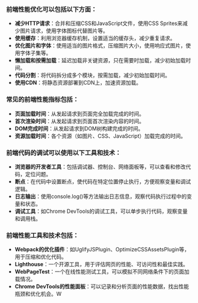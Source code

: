 ### 前端性能优化可以包括以下方面：
- **减少HTTP请求**：合并和压缩CSS和JavaScript文件，使用CSS Sprites来减少图片请求，使用字体图标代替图片等。
- **使用缓存**：利用浏览器缓存机制，设置适当的缓存头，减少重复请求。
- **优化图片和字体**：使用适当的图片格式，压缩图片大小，使用响应式图片，使用字体子集等。
- **懒加载和按需加载**：延迟加载非关键资源，只在需要时加载，减少初始加载时间。
- **代码分割**：将代码拆分成多个模块，按需加载，减少初始加载时间。
- **使用CDN**：将静态资源部署到CDN上，加速资源加载。

### 常见的前端性能指标包括：
- **页面加载时间**：从发起请求到页面完全加载完成的时间。
- **首次渲染时间**：从发起请求到页面首次渲染内容的时间。
- **DOM完成时间**：从发起请求到DOM树构建完成的时间。
- **资源加载时间**：各个资源（如图片、CSS、JavaScript）加载完成的时间。

### 前端代码的调试可以使用以下工具和技术：
- **浏览器的开发者工具**：包括调试器、控制台、网络面板等，可以查看和修改代码，定位问题。
- **断点**：在代码中设置断点，使代码在特定位置停止执行，方便观察变量和调试逻辑。
- **日志输出**：使用console.log()等方法输出日志信息，观察代码执行过程中的变量和状态。
- **调试工具**：如Chrome DevTools的调试工具，可以单步执行代码，观察变量和调用栈。

### 前端性能工具和技术包括：
- **Webpack的优化插件**：如UglifyJSPlugin、OptimizeCSSAssetsPlugin等，用于压缩和优化代码。
- **Lighthouse**：一个开源工具，用于评估网页的性能、可访问性和最佳实践。
- **WebPageTest**：一个在线性能测试工具，可以模拟不同网络条件下的页面加载情况。
- **Chrome DevTools的性能面板**：可以记录和分析页面的性能数据，找出性能瓶颈和优化机会。W